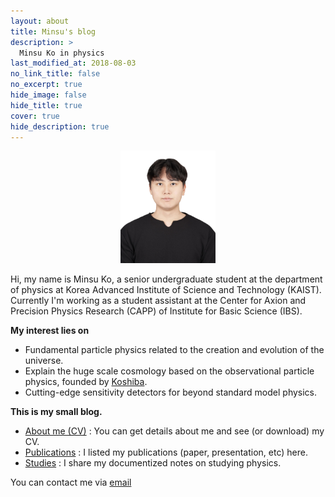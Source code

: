 ```yaml
---
layout: about
title: Minsu's blog
description: >
  Minsu Ko in physics
last_modified_at: 2018-08-03
no_link_title: false 
no_excerpt: true
hide_image: false
hide_title: true
cover: true
hide_description: true
---
```


<p align="center">
  <img src="/assets/img/me_formal.jpg" style="width:30%; height:auto;"/>
</p>

Hi, my name is Minsu Ko, a senior undergraduate student at the department of physics at Korea Advanced Institute of Science
and Technology (KAIST). Currently I'm working as a student assistant at the Center for Axion and Precision Physics
Research (CAPP) of Institute for Basic Science (IBS).

**My interest lies on**
- Fundamental particle physics related to the creation and evolution of the universe.
- Explain the huge scale cosmology based on the observational particle physics, founded by [Koshiba].
- Cutting-edge sensitivity detectors for beyond standard model physics.

**This is my small blog.**
- [About me (CV)] : You can get details about me and see (or download) my CV.
- [Publications] : I listed my publications (paper, presentation, etc) here.
- [Studies] : I share my documentized notes on studying physics.

You can contact me via [email](komin0310@kaist.ac.kr)

[About me (CV)]: /about/
[publications]: /publications/
[Studies]: /studies/
[Koshiba]: https://en.wikipedia.org/wiki/Masatoshi_Koshiba
